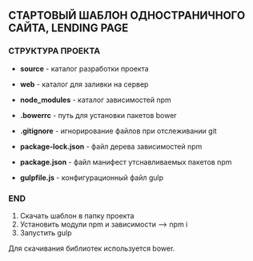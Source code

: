 ## СТАРТОВЫЙ ШАБЛОН ОДНОСТРАНИЧНОГО САЙТА, LENDING PAGE ##

### СТРУКТУРА ПРОЕКТА ###

* **source** - каталог разработки проекта  
* **web** - каталог для заливки на сервер  
  
* **node_modules** - каталог зависимостей npm  
* **.bowerrc** - путь для установки пакетов bower  
* **.gitignore** - игнорирование файлов при отслеживании git
* **package-lock.json** - файл дерева зависимостей npm
* **package.json** - файл манифест утснавливаемых пакетов npm
* **gulpfile.js** - конфигурационный файл gulp  
  
### END ###

1. Скачать шаблон в папку проекта
2. Установить модули npm и зависимости --> npm i
3. Запустить gulp  
  
Для скачивания библиотек используется bower.


